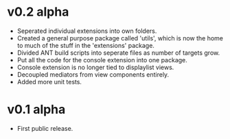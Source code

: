 # v0.2 alpha

* Seperated individual extensions into own folders.
* Created a general purpose package called 'utils', which is now the home to much of the stuff in the 'extensions' package.
* Divided ANT build scripts into seperate files as number of targets grow.
* Put all the code for the console extension into one package.
* Console extension is no longer tied to displaylist views.
* Decoupled mediators from view components entirely.
* Added more unit tests.

# v0.1 alpha

* First public release.
